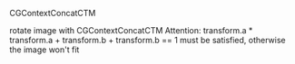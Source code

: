 CGContextConcatCTM

rotate image with CGContextConcatCTM
Attention: transform.a * transform.a + transform.b + transform.b == 1 must be satisfied, otherwise the image won't fit
